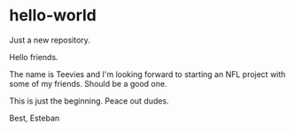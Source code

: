 # hello-world
Just a new repository.

Hello friends.

The name is Teevies and I'm looking forward to starting an NFL project with some of my friends. Should be a good one.

This is just the beginning. Peace out dudes.

Best,
Esteban
